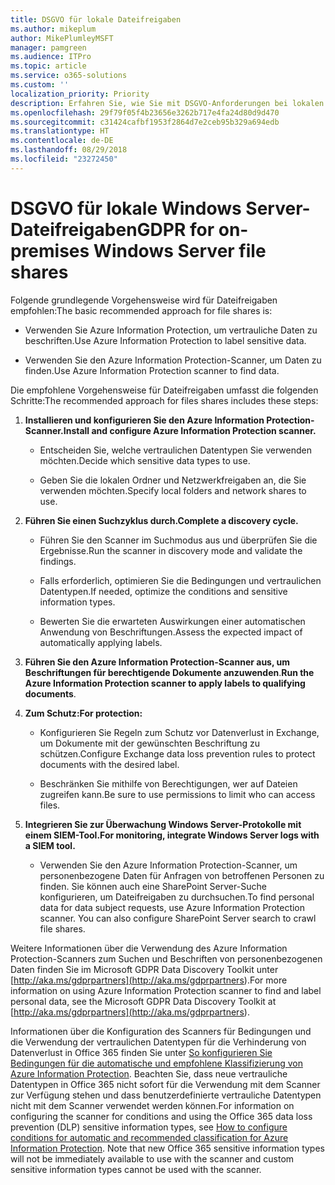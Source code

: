 ```yaml
---
title: DSGVO für lokale Dateifreigaben
ms.author: mikeplum
author: MikePlumleyMSFT
manager: pamgreen
ms.audience: ITPro
ms.topic: article
ms.service: o365-solutions
ms.custom: ''
localization_priority: Priority
description: Erfahren Sie, wie Sie mit DSGVO-Anforderungen bei lokalen Windows Server-Dateifreigaben umgehen.
ms.openlocfilehash: 29f79f05f4b23656e3262b717e4fa24d80d9d470
ms.sourcegitcommit: c31424cafbf1953f2864d7e2ceb95b329a694edb
ms.translationtype: HT
ms.contentlocale: de-DE
ms.lasthandoff: 08/29/2018
ms.locfileid: "23272450"
---
```

# <a name="gdpr-for-on-premises-windows-server-file-shares"></a><span data-ttu-id="535e3-103">DSGVO für lokale Windows Server-Dateifreigaben</span><span class="sxs-lookup"><span data-stu-id="535e3-103">GDPR for on-premises Windows Server file shares</span></span>

<span data-ttu-id="535e3-104">Folgende grundlegende Vorgehensweise wird für Dateifreigaben empfohlen:</span><span class="sxs-lookup"><span data-stu-id="535e3-104">The basic recommended approach for file shares is:</span></span>

-   <span data-ttu-id="535e3-105">Verwenden Sie Azure Information Protection, um vertrauliche Daten zu beschriften.</span><span class="sxs-lookup"><span data-stu-id="535e3-105">Use Azure Information Protection to label sensitive data.</span></span>

-   <span data-ttu-id="535e3-106">Verwenden Sie den Azure Information Protection-Scanner, um Daten zu finden.</span><span class="sxs-lookup"><span data-stu-id="535e3-106">Use Azure Information Protection scanner to find data.</span></span>

<span data-ttu-id="535e3-107">Die empfohlene Vorgehensweise für  Dateifreigaben umfasst die folgenden Schritte:</span><span class="sxs-lookup"><span data-stu-id="535e3-107">The recommended approach for files shares includes these steps:</span></span>

1.  <span data-ttu-id="535e3-108">**Installieren und konfigurieren Sie den Azure Information Protection-Scanner.**</span><span class="sxs-lookup"><span data-stu-id="535e3-108">**Install and configure Azure Information Protection scanner.**</span></span>

    -   <span data-ttu-id="535e3-109">Entscheiden Sie, welche vertraulichen Datentypen Sie verwenden möchten.</span><span class="sxs-lookup"><span data-stu-id="535e3-109">Decide which sensitive data types to use.</span></span>

    -   <span data-ttu-id="535e3-110">Geben Sie die lokalen Ordner und Netzwerkfreigaben an, die Sie verwenden möchten.</span><span class="sxs-lookup"><span data-stu-id="535e3-110">Specify local folders and network shares to use.</span></span>

2.  <span data-ttu-id="535e3-111">**Führen Sie einen Suchzyklus durch.**</span><span class="sxs-lookup"><span data-stu-id="535e3-111">**Complete a discovery cycle.**</span></span>

    -   <span data-ttu-id="535e3-112">Führen Sie den Scanner im Suchmodus aus und überprüfen Sie die Ergebnisse.</span><span class="sxs-lookup"><span data-stu-id="535e3-112">Run the scanner in discovery mode and validate the findings.</span></span>

    -   <span data-ttu-id="535e3-113">Falls erforderlich, optimieren Sie die Bedingungen und vertraulichen Datentypen.</span><span class="sxs-lookup"><span data-stu-id="535e3-113">If needed, optimize the conditions and sensitive information types.</span></span>

    -   <span data-ttu-id="535e3-114">Bewerten Sie die erwarteten Auswirkungen einer automatischen Anwendung von Beschriftungen.</span><span class="sxs-lookup"><span data-stu-id="535e3-114">Assess the expected impact of automatically applying labels.</span></span>

3.  <span data-ttu-id="535e3-115">**Führen Sie den Azure Information Protection-Scanner aus, um Beschriftungen für berechtigende Dokumente anzuwenden**.</span><span class="sxs-lookup"><span data-stu-id="535e3-115">**Run the Azure Information Protection scanner to apply labels to qualifying documents**.</span></span>

4.  <span data-ttu-id="535e3-116">**Zum Schutz:**</span><span class="sxs-lookup"><span data-stu-id="535e3-116">**For protection:**</span></span>

    -   <span data-ttu-id="535e3-117">Konfigurieren Sie Regeln zum Schutz vor Datenverlust in Exchange, um Dokumente mit der gewünschten Beschriftung zu schützen.</span><span class="sxs-lookup"><span data-stu-id="535e3-117">Configure Exchange data loss prevention rules to protect documents with the desired label.</span></span>

    -   <span data-ttu-id="535e3-118">Beschränken Sie mithilfe von Berechtigungen, wer auf Dateien zugreifen kann.</span><span class="sxs-lookup"><span data-stu-id="535e3-118">Be sure to use permissions to limit who can access files.</span></span>

5.  <span data-ttu-id="535e3-119">**Integrieren Sie zur Überwachung Windows Server-Protokolle mit einem SIEM-Tool.**</span><span class="sxs-lookup"><span data-stu-id="535e3-119">**For monitoring, integrate Windows Server logs with a SIEM tool.**</span></span>

    -   <span data-ttu-id="535e3-p101">Verwenden Sie den Azure Information Protection-Scanner, um personenbezogene Daten für Anfragen von betroffenen Personen zu finden. Sie können auch eine SharePoint Server-Suche konfigurieren, um Dateifreigaben zu durchsuchen.</span><span class="sxs-lookup"><span data-stu-id="535e3-p101">To find personal data for data subject requests, use Azure Information Protection scanner. You can also configure SharePoint Server search to crawl file shares.</span></span>

<span data-ttu-id="535e3-122">Weitere Informationen über die Verwendung des Azure Information Protection-Scanners zum Suchen und Beschriften von personenbezogenen Daten finden Sie im Microsoft GDPR Data Discovery Toolkit unter [http://aka.ms/gdprpartners](<http://aka.ms/gdprpartners>).</span><span class="sxs-lookup"><span data-stu-id="535e3-122">For more information on using Azure Information Protection scanner to find and label personal data, see the Microsoft GDPR Data Discovery Toolkit at [http://aka.ms/gdprpartners](<http://aka.ms/gdprpartners>).</span></span>

<span data-ttu-id="535e3-p102">Informationen über die Konfiguration des Scanners für Bedingungen und die Verwendung der vertraulichen Datentypen für die Verhinderung von Datenverlust in Office 365 finden Sie unter [So konfigurieren Sie Bedingungen für die automatische und empfohlene Klassifizierung von Azure Information Protection](https://docs.microsoft.com/de-DE/information-protection/deploy-use/configure-policy-classification). Beachten Sie, dass neue vertrauliche Datentypen in Office 365 nicht sofort für die Verwendung mit dem Scanner zur Verfügung stehen und dass benutzerdefinierte vertrauliche Datentypen nicht mit dem Scanner verwendet werden können.</span><span class="sxs-lookup"><span data-stu-id="535e3-p102">For information on configuring the scanner for conditions and using the Office 365 data loss prevention (DLP) sensitive information types, see [How to configure conditions for automatic and recommended classification for Azure Information Protection](https://docs.microsoft.com/de-DE/information-protection/deploy-use/configure-policy-classification). Note that new Office 365 sensitive information types will not be immediately available to use with the scanner and custom sensitive information types cannot be used with the scanner.</span></span>
